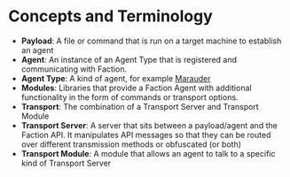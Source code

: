 # Concepts and Terminology

* **Payload**: A file or command that is run on a target machine to establish an agent
* **Agent**: An instance of an Agent Type that is registered and communicating with Faction.
* **Agent Type**: A kind of agent, for example [Marauder](https://github.com/maraudershell/Marauder)
* **Modules**: Libraries that provide a Faction Agent with additional functionality in the form of commands or transport options.
* **Transport**: The combination of a Transport Server and Transport Module
* **Transport Server**: A server that sits between a payload/agent and the Faction API. It manipulates API messages so that they can be routed over different transmission methods or obfuscated (or both)
* **Transport Module**: A module that allows an agent to talk to a specific kind of Transport Server